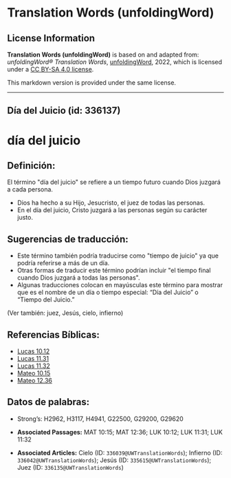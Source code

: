 # Translation Words (unfoldingWord)

## License Information

**Translation Words (unfoldingWord)** is based on and adapted from: _unfoldingWord® Translation Words_, [unfoldingWord](https://unfoldingword.org/utw), 2022, which is licensed under a [CC BY-SA 4.0 license](https://creativecommons.org/licenses/by-sa/4.0/legalcode.en).

This markdown version is provided under the same license.



--------------------------------

## Día del Juicio (id: 336137)

día del juicio
==============

Definición:
-----------

El término "día del juicio" se refiere a un tiempo futuro cuando Dios juzgará a cada persona.

* Dios ha hecho a su Hijo, Jesucristo, el juez de todas las personas.
* En el día del juicio, Cristo juzgará a las personas según su carácter justo.

Sugerencias de traducción:
--------------------------

* Este término también podría traducirse como "tiempo de juicio" ya que podría referirse a más de un día.
* Otras formas de traducir este término podrían incluir "el tiempo final cuando Dios juzgará a todas las personas".
* Algunas traducciones colocan en mayúsculas este término para mostrar que es el nombre de un día o tiempo especial: “Día del Juicio” o “Tiempo del Juicio.”

(Ver también: juez, Jesús, cielo, infierno)

Referencias Bíblicas:
---------------------

* [Lucas 10\.12](https://ref.ly/Luke10:12)
* [Lucas 11\.31](https://ref.ly/Luke11:31)
* [Lucas 11\.32](https://ref.ly/Luke11:32)
* [Mateo 10\.15](https://ref.ly/Matt10:15)
* [Mateo 12\.36](https://ref.ly/Matt12:36)

Datos de palabras:
------------------

* Strong’s: H2962, H3117, H4941, G22500, G29200, G29620

* **Associated Passages:** MAT 10:15; MAT 12:36; LUK 10:12; LUK 11:31; LUK 11:32
* **Associated Articles:** Cielo (ID: `336039@UWTranslationWords`); Infierno (ID: `336042@UWTranslationWords`); Jesús (ID: `335615@UWTranslationWords`); Juez (ID: `336135@UWTranslationWords`)

